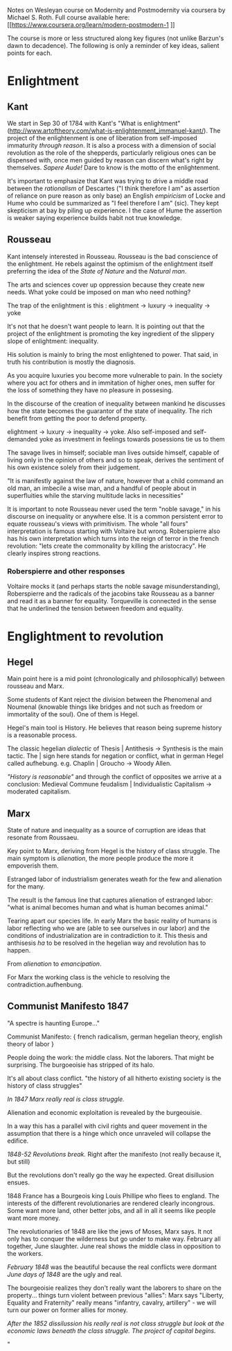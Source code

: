 Notes on Wesleyan course on Modernity and Postmodernity via coursera by Michael S. Roth. Full course available here: [[https://www.coursera.org/learn/modern-postmodern-1 ]]

The course is more or less structured along key figures (not unlike Barzun's dawn to decadence). The following is only a reminder of key ideas, salient points for each.

# Enlightment

## Kant

We start in Sep 30 of 1784 with Kant's "What is enlightment" (http://www.artoftheory.com/what-is-enlightenment_immanuel-kant/). The project of the enlightenment is one of liberation from self-imposed immaturity *through reason*. It is also a process with a dimension of social revolution as the role of the shepperds, particularly religious ones can be dispensed with, once men guided by reason can discern what's right by themselves. *Sapere Aude!* Dare to know is the motto of the enlightenment.

It's important to emphasize that Kant was trying to drive a middle road between the _rationalism_ of Descartes ("I think therefore I am" as assertion of reliance on pure reason as only base) an English _empiricism_ of Locke and Hume who could be summarized as "I feel therefore I am" (sic). They kept skepticism at bay by piling up experience. I the case of Hume the assertion is weaker saying experience builds habit not true knowledge.  

## Rousseau

Kant intensely interested in Rousseau. Rousseau is the bad conscience of the enlightment. He rebels against the optimism of the enlightment itself preferring the idea of the _State of Nature_ and the _Natural man_.

The arts and sciences cover up oppression because they create new needs. What yoke could be imposed on man who need nothing?

The trap of the enlightment is this : elightment → luxury → inequality → yoke

It's not that he doesn't want people to learn. It is pointing out that the project of the enlightment is promoting the key ingredient of the slippery slope of enlightment: inequality.

His solution is mainly to bring the most enlightened to power. That said, in truth his contribution is mostly the diagnosis.

As you acquire luxuries you become more vulnerable to pain. In the society where you act for others and in immitation of higher ones, men suffer for the loss of something they have no pleasure in possesing.

In the discourse of the creation of inequality between mankind he discusses how the state becomes the guarantor of the state of inequality. The rich benefit from getting the poor to defend property.

elightment → luxury → inequality → yoke. Also self-imposed and self-demanded yoke as investment in feelings towards posessions tie us to them

The savage lives in himself; sociable man lives outside himself, capable of living only in the opinion of others and so to speak, derives the sentiment of his own existence solely from their judgement.

"It is manifestly against the law of nature, however that a child command an old man, an imbecile a wise man, and a handful of people about in superfluities while the starving multitude lacks in necessities"

It is important to note Rousseau never used the term "noble savage," in his discourse on inequality or anywhere else. It is a common persistent error to equate rousseau's views with primitivism. The whole "all fours" interpretation is famous starting with Voltaire but wrong.  Roberspierre also has his own interpretation which turns into the reign of terror in the french revolution: "lets create the commonality by killing the aristocracy". He clearly inspires strong reactions.

### Roberspierre and other responses

Voltaire mocks it (and perhaps starts the noble savage misunderstanding), Roberspierre and the radicals of the jacobins take Rousseau as a banner and read it as a banner for equality. Torqueville is connected in the sense that he underlined the tension between freedom and equality.


# Englightment to revolution

## Hegel

Main point here is a mid point (chronologically and philosophically) between rousseau and Marx.

Some students of Kant reject the division between the Phenomenal and Noumenal (knowable things like bridges and not such as freedom or immortality of the soul). One of them is Hegel.

Hegel's main tool is History. He believes that reason being supreme history is a reasonable process.

The classic hegelian _dialectic_ of Thesis | Antithesis → Synthesis is the main tactic. The | sign here stands for negation or conflict, what in german Hegel called aufhebung. e.g. Chaplin | Groucho → Woody Allen.

*"History is reasonable"* and through the conflict of opposites we arrive at a conclusion: Medieval Commune feudalism  | Individualistic Capitalism → moderated capitalism.

## Marx

State of nature and inequality as a source of corruption are ideas that resonate from Roussaeu.

Key point to Marx, deriving from Hegel is the history of class struggle. The main symptom is _alienation_, the more people produce the more it empoverish them.

Estranged labor of industrialism generates weath for the few and alienation for the many.

The result is the famous line that captures alienation of estranged labor: "what is animal becomes human and what is human becomes animal." 

Tearing apart our species life. In early Marx the basic reality of humans is labor reflecting who we are (able to see ourselves in our labor) and the conditions of industrialization are in contradiction to it. This thesis and anthisesis *ha* to be resolved in the hegelian way and revolution has to happen.

From *alienation* to *emancipation*.

For Marx the working class is the vehicle to resolving the contradiction.aufhenbung. 

## Communist Manifesto 1847

"A spectre is haunting Europe..."

Communist Manifesto: { french radicalism, german hegelian theory, english theory of labor }

People doing the work: the middle class. Not the laborers. That might be surprising. The burgoeoisie has stripped of its halo.

It's all about class conflict. "the history of all hitherto existing society is the history of class struggles"

*In 1847 Marx really real is class struggle.*

Alienation and economic exploitation is revealed by the burgeouisie.

In a way this has a parallel with civil rights and queer movement in the assumption that there is a hinge which once unraveled will collapse the edifice.

*1848-52 Revolutions break.* Right after the manifesto (not really because it, but still)

But the revolutions don't really go the way he expected. Great disillusion ensues. 

1848 France has a Bourgeois king Louis Phillipe who flees to england. The interests of the different revolutionaries are rendered clearly incongrous. Some want more land, other better jobs, and all in all it seems like people want more money.

The revolutionaries of 1848 are like the jews of Moses, Marx says. It not only has to conquer the wilderness but go under to make way. February all together, June slaughter. June real shows the middle class in opposition to the workers.

*February 1848* was the beautiful because the real conflicts were dormant 
*June days of 1848* are the ugly and real.

The bourgeoisie realizes they don't really want the laborers to share on the property... things turn violent between previous "allies":
Marx says "Liberty, Equality and Fraternity" really means "infantry, cavalry, artillery" - we will turn our power on former allies for money.

*After the 1852 dissilussion his really real is not class struggle but look at the economic laws beneath the class struggle. The project of capital begins.*

"









